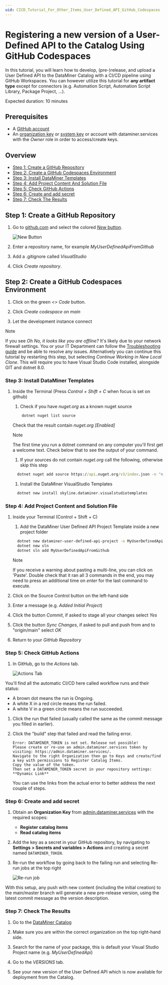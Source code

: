 ```yaml
---
uid: CICD_Tutorial_For_Other_Items_User_Defined_API_GitHub_Codespaces
---
```


# Registering a new version of a User-Defined API to the Catalog Using GitHub Codespaces

In this tutorial, you will learn how to develop, (pre-)release, and upload a User Defined API to the DataMiner Catalog with a CI/CD pipeline using GitHub Workspaces. You can however utilize this tutorial for **any artifact type** except for connectors (e.g. Automation Script, Automation Script Library, Package Project, ...).

Expected duration: 10 minutes

## Prerequisites

- A [GitHub account](https://docs.github.com/en/get-started/signing-up-for-github/signing-up-for-a-new-github-account)
- An [organization key](xref:Managing_DCP_keys#organization-keys) or [system key](xref:Managing_DCP_keys#system-keys) or account with dataminer.services with the *Owner* role in order to access/create keys.

## Overview

- [Step 1: Create a GitHub Repository](#step-1-create-a-github-repository)
- [Step 2: Create a GitHub Codespaces Environment](#step-2-create-a-github-codespaces-environment)
- [Step 3: Install DataMiner Templates](#step-3-install-dataminer-templates)
- [Step 4: Add Project Content And Solution File](#step-4-add-project-content-and-solution-file)
- [Step 5: Check GitHub Actions](#step-5-check-github-actions)
- [Step 6: Create and add secret](#step-6-create-and-add-secret)
- [Step 7: Check The Results](#step-7-check-the-results)

## Step 1: Create a GitHub Repository

1. Go to [github.com](https://github.com/) and select the colored [*New* button](https://github.com/new).

   ![New Button](~/develop/images/CodeSpaceTutorial_NewButton.png)

1. Enter a repository name, for example *MyUserDefinedApiFromGithub*

1. Add a .gitignore called *VisualStudio*

1. Click *Create repository*.

## Step 2: Create a GitHub Codespaces Environment

1. Click on the green *<> Code* button.

1. Click *Create codespace on main*

1. Let the development instance connect

> [!NOTE]
> If you see *Oh No, it looks like you are offline?* It's likely due to your network firewall settings. You or your IT Department can follow the [Troubleshooting guide](https://docs.github.com/en/codespaces/troubleshooting/troubleshooting-your-connection-to-github-codespaces#browser-cannot-connect) and be able to resolve any issues.
> Alternatively you can continue this tutorial by restarting this step, but selecting *Continue Working in New Local Clone*. This will require you to have Visual Studio Code installed, alongside GIT and dotnet 8.0.

### Step 3: Install DataMiner Templates

1. Inside the Terminal (Press *Control + Shift + C* when focus is set on github)
    1. Check if you have *nuget.org* as a known nuget source

    ```cmd
        dotnet nuget list source 
    ```

    Check that the result contain *nuget.org \[Enabled\]*

    > [!NOTE]
    > The first time you run a dotnet command on any computer you'll first get a welcome text. Check below that to see the output of your command.

    1. If your sources do not contain *nuget.org* call the following, otherwise skip this step

    ```cmd
      dotnet nuget add source https://api.nuget.org/v3/index.json -n "nuget.org"
    ```

    1. Install the DataMiner VisualStudio Templates

    ```cmd
      dotnet new install skyline.dataminer.visualstudiotemplates
    ```

### Step 4: Add Project Content and Solution File

1. Inside your Terminal (Control + Shift + C)

    1. Add the DataMiner User Defined API Project Template inside a new project folder

    ```bash
      dotnet new dataminer-user-defined-api-project -o MyUserDefinedApiFromGithub -auth JanS -cdp true -I Basic
      dotnet new sln
      dotnet sln add MyUserDefinedApiFromGithub
    ```

    > [!NOTE]
    > If you receive a warning about pasting a multi-line, you can click on 'Paste'. Double check that it ran all 3 commands in the end, you may need to press an additional time on *enter* for the last command to execute.

1. Click on the Source Control button on the left-hand side
1. Enter a message (e.g. *Added Initial Project*)
1. Click the button *Commit*, if asked to stage all your changes select *Yes*
1. Click the button *Sync Changes*, if asked to pull and push from and to "origin/main" select *OK*
1. Return to your *GitHub Repository*

### Step 5: Check GitHub Actions

1. In GitHub, go to the *Actions* tab.

   ![Actions Tab](~/develop/images/CodeSpaceTutorial_ActionsTab.png)

You'll find all the automatic CI/CD here called workflow runs and their status:

- A brown dot means the run is Ongoing.
- A white X in a red circle means the run failed.
- A white V in a green circle means the run succeeded.

1. Click the run that failed (usually called the same as the commit message you filled in earlier).

1. Click the "build" step that failed and read the failing error.

   ```text
   Error: DATAMINER_TOKEN is not set. Release not possible!
   Please create or re-use an admin.dataminer.services token by visiting: https://admin.dataminer.services/.
   Navigate to the right Organization then go to Keys and create/find a key with permissions to Register Catalog Items.
   Copy the value of the token.
   Then set a DATAMINER_TOKEN secret in your repository settings: **Dynamic Link**
   ```

   You can use the links from the actual error to better address the next couple of steps.

### Step 6: Create and add secret

1. Obtain an **Organization Key** from [admin.dataminer.services](https://admin.dataminer.services/) with the required scopes:
   - **Register catalog items**
   - **Read catalog items**

1. Add the key as a secret in your GitHub repository, by navigating to **Settings > Secrets and variables > Actions** and creating a secret named `DATAMINER_TOKEN`.

1. Re-run the workflow by going back to the failing run and selecting Re-run jobs at the top right

   ![Re-run job](~/develop/images/CodeSpaceTutorial_ReRunJobs.png)

With this setup, any push with new content (including the initial creation) to the main/master branch will generate a new pre-release version, using the latest commit message as the version description.

### Step 7: Check The Results

1. Go to the [DataMiner Catalog](https://catalog.dataminer.services/)

1. Make sure you are within the correct organization on the top right-hand side.

1. Search for the name of your package, this is default your Visual Studio Project name (e.g. *MyUserDefinedApi*)

1. Go to the *VERSIONS* tab.

1. See your new version of the User Defined API which is now available for deployment from the Catalog.
